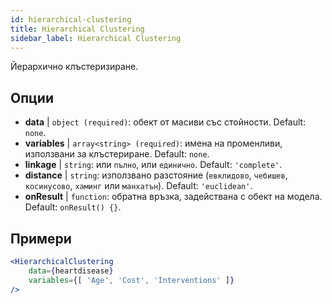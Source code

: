 ```yaml
---
id: hierarchical-clustering
title: Hierarchical Clustering
sidebar_label: Hierarchical Clustering
---
```


Йерархично клъстеризиране.

## Опции

* __data__ | `object (required)`: обект от масиви със стойности. Default: `none`.
* __variables__ | `array<string> (required)`: имена на променливи, използвани за клъстериране. Default: `none`.
* __linkage__ | `string`: или `пълно`, или `единично`. Default: `'complete'`.
* __distance__ | `string`: използвано разстояние (`евклидово`, `чебишев`, `косинусово`, `хаминг` или `манхатън`). Default: `'euclidean'`.
* __onResult__ | `function`: обратна връзка, задействана с обект на модела. Default: `onResult() {}`.


## Примери

```jsx live
<HierarchicalClustering 
    data={heartdisease} 
    variables={[ 'Age', 'Cost', 'Interventions' ]}
/>
```

